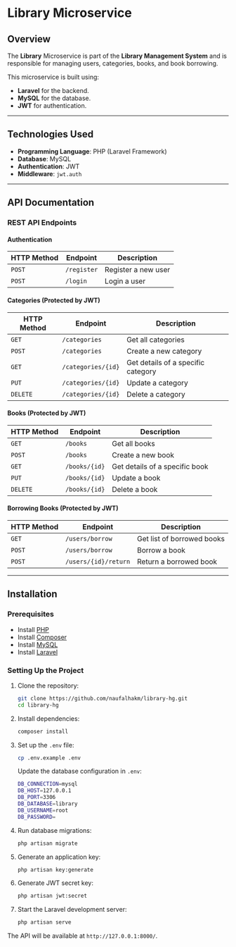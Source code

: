 # Library Microservice

## Overview
The **Library** Microservice is part of the **Library Management System** and is responsible for managing users, categories, books, and book borrowing.

This microservice is built using:
- **Laravel** for the backend.
- **MySQL** for the database.
- **JWT** for authentication.

---

## **Technologies Used**
- **Programming Language**: PHP (Laravel Framework)
- **Database**: MySQL
- **Authentication**: JWT
- **Middleware**: `jwt.auth`

---

## **API Documentation**
### REST API Endpoints

#### **Authentication**
| HTTP Method | Endpoint       | Description              |
|------------|---------------|--------------------------|
| `POST`     | `/register`    | Register a new user      |
| `POST`     | `/login`       | Login a user             |

#### **Categories** (Protected by JWT)
| HTTP Method | Endpoint          | Description                     |
|------------|------------------|---------------------------------|
| `GET`      | `/categories`      | Get all categories              |
| `POST`     | `/categories`      | Create a new category           |
| `GET`      | `/categories/{id}` | Get details of a specific category |
| `PUT`      | `/categories/{id}` | Update a category               |
| `DELETE`   | `/categories/{id}` | Delete a category               |

#### **Books** (Protected by JWT)
| HTTP Method | Endpoint       | Description                     |
|------------|---------------|---------------------------------|
| `GET`      | `/books`       | Get all books                   |
| `POST`     | `/books`       | Create a new book               |
| `GET`      | `/books/{id}`  | Get details of a specific book  |
| `PUT`      | `/books/{id}`  | Update a book                   |
| `DELETE`   | `/books/{id}`  | Delete a book                   |

#### **Borrowing Books** (Protected by JWT)
| HTTP Method | Endpoint           | Description                        |
|------------|-------------------|----------------------------------|
| `GET`      | `/users/borrow`    | Get list of borrowed books        |
| `POST`     | `/users/borrow`    | Borrow a book                     |
| `POST`     | `/users/{id}/return` | Return a borrowed book            |

---

## Installation

### Prerequisites
- Install [PHP](https://www.php.net/downloads)
- Install [Composer](https://getcomposer.org/download/)
- Install [MySQL](https://www.mysql.com/downloads/)
- Install [Laravel](https://laravel.com/docs/)

### Setting Up the Project
1. Clone the repository:
   ```sh
   git clone https://github.com/naufalhakm/library-hg.git
   cd library-hg
   ```
2. Install dependencies:
   ```sh
   composer install
   ```
3. Set up the `.env` file:
   ```sh
   cp .env.example .env
   ```
   Update the database configuration in `.env`:
   ```sh
   DB_CONNECTION=mysql
   DB_HOST=127.0.0.1
   DB_PORT=3306
   DB_DATABASE=library
   DB_USERNAME=root
   DB_PASSWORD=
   ```
4. Run database migrations:
   ```sh
   php artisan migrate
   ```
5. Generate an application key:
   ```sh
   php artisan key:generate
   ```
6. Generate JWT secret key:
   ```sh
   php artisan jwt:secret
   ```
7. Start the Laravel development server:
   ```sh
   php artisan serve
   ```

The API will be available at `http://127.0.0.1:8000/`.
